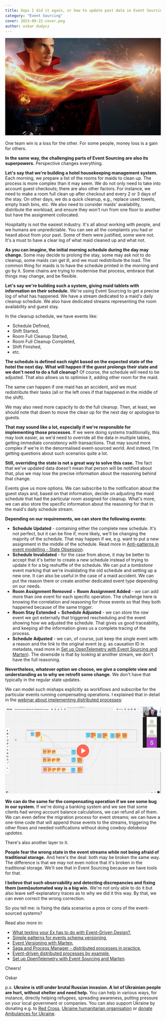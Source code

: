 ```yaml
---
title: Oops I did it again, or how to update past data in Event Sourcing
category: "Event Sourcing"
cover: 2023-09-22-cover.png
author: oskar dudycz
---
```


![cover](2023-09-22-cover.png)

One team win is a loss for the other. For some people, money loss is a gain for others. 

**In the same way, the challenging parts of Event Sourcing are also its superpowers.**  Perspective changes everything.

**Let's say that we're building a hotel housekeeping management system.** Each morning, we prepare a list of the rooms for maids to clean up. The process is more complex than it may seem. We do not only need to take into account guest checkouts; there are also other factors. For instance, we need to make a room full clean up after checkout and every 2 or 3 days of the stay. On other days, we do a quick cleanup, e.g., replace used towels, empty trash bins, etc. We also need to consider maids' availability, distribute the workload, and ensure they won't run from one floor to another but have the assignment collocated.

Hospitality is not the easiest industry. It's all about working with people, and we humans are unpredictable. You can see all the complaints you had or heard about from your past. Some of them were justified, some were not. It's a must to have a clear log of what maid cleaned up and what not.

**As you can imagine, the initial morning schedule during the day may change.**  Some may decide to prolong the stay, some may ask not to do cleanup, some maids can get ill, and we must redistribute the load. The common thing for maids is to have the schedule printed in the morning and go by it. Some chains are trying to modernise that process, embrace that things may change, and be flexible.

**Let's say we're building such a system, giving maid tablets with information on their schedule.** We're using Event Sourcing to get a precise log of what has happened. We have a stream dedicated to a maid's daily cleanup schedule. We also have dedicated streams representing the room availability and guest stay.

In the cleanup schedule, we have events like:
- Schedule Defined, 
- Shift Started, 
- Room Full Cleanup Started, 
- Room Full Cleanup Completed,
- Shift Finished,
- etc.

**The schedule is defined each night based on the expected state of the hotel the next day. What will happen if the guest prolongs their state and we don't need to do a full cleanup?** Of course, the schedule will need to be adjusted. That also allows us to optimise it, adding other room for the maid.

The same can happen if one maid has an accident, and we must redistribute their tasks (all or the left ones if that happened in the middle of the shift).

We may also need more capacity to do the full cleanup. Then, at least, we should note that down to move the clean up for the next day or apologise to guests.

**That may sound like a lot, especially if we're responsible for implementing those processes.** If we were doing systems traditionally, this may look easier, as we'd need to override all the data in multiple tables, getting immediate consistency with transactions. That may sound more complex if we're in the denormalised event-sourced world. And indeed, I'm getting questions about such scenarios quite a lot.

**Still, overriding the state is not a great way to solve this case.** The fact that we've updated data doesn't mean that person will be notified about that, plus we may lose the precise information about the reasoning behind that change. 

Events give us more options. We can subscribe to the notification about the guest stays and, based on that information, decide on adjusting the maid schedule that had the particular room assigned for cleanup. What's more, we can also store the specific information about the reasoning for that in the maid's daily schedule stream.

**Depending on our requirements, we can store the following events:**
- **Schedule Updated** - containing either the complete new schedule. It's not perfect, but it can be fine if, more likely, we'll be changing the majority of the schedule. That may happen if we, e.g. want to put a new assignment in the middle of the schedule. Read more in [Anti-patterns in event modelling - State Obsession](https://event-driven.io/en/state-obsession/).
- **Schedule Invalidated** - for the case from above, it may be better to accept that it's better to create a new schedule instead of trying to update it for a big reshuffle of the schedule. We can put a _tombstone_ event marking that we're invalidating the old schedule and setting up a new one. It can also be useful in the case of a maid accident. We can put the reason there or create another dedicated event type depending on our needs.
- **Room Assignment Removed** + **Room Assignment Added** - we can add more than one event for each specific operation. The challenge here is knowing the correlation and reasoning for those events so that they both happened because of the same trigger.
- **Room Stay Extended** + **Schedule Adjusted** - we can store the _raw_ event we got externally that triggered rescheduling and the event showing how we adjusted the schedule. That gives us good traceability, and keeping all the information gives us a complete tracing of the process.
- **Schedule Adjusted** - we can, of course, just keep the single event with a reason and the link to the original event (e.g. as causation ID in metadata, read more in [Set up OpenTelemetry with Event Sourcing and Marten](/en/set_up_opentelemetry_wtih_event_sourcing_and_marten/)). The downside is that by looking at another stream, we don't have the full reasoning.

**Nevertheless, whatever option we choose, we give a complete view and understanding as to why we retrofit some change.** We don't have that typically in the regular state updates.

We can model such mishaps explicitly as workflows and subscribe for the particular events running compensating operations. I explained that in detail in the [webinar about implementing distributed processes](https://www.architecture-weekly.com/p/webinar-3-implementing-distributed):

[![webinar](./2023-09-22-webinar.png)](https://www.architecture-weekly.com/p/webinar-3-implementing-distributed)

**We can do the same for the compensating operation if we see some bug in our system.** If we're doing a banking system and we see that some clients had wrong account balance calculations, we can refund all of them. We can even define the migration process for event streams; we can have a one-time code that will append those events to the streams, triggering the other flows and needed notifications without doing _cowboy database updates_.

There's also another layer to it. 

**People fear the wrong state in the event streams while not being afraid of traditional storage.** And here's the deal: both may be broken the same way. The difference is that we may not even notice that it's broken in the traditional storage. We'll see that in Event Sourcing because we have tools for that.

**I believe that such observability and detecting discrepancies and fixing them (semi)automated way is a big win.** We're not only able to do it but also leave self-explanatory traces as to why we did it this way. By that, we can even correct the wrong correction.

So you tell me: is fixing the data scenarios a pros or cons of the event-sourced systems?

Read also more in:
- [What texting your Ex has to do with Event-Driven Design?](/en/what_texting_ex_has_to_do_with_event_driven_design/),
- [Simple patterns for events schema versioning](/en/simple_events_versioning_patterns/),
- [Event Versioning with Marten](/en/event_versioning_with_marten/),
- [Saga and Process Manager - distributed processes in practice](/en/saga_process_manager_distributed_transactions/),
- [Event-driven distributed processes by example](/en/event_driven_distributed_processes_by_example/),
- [Set up OpenTelemetry with Event Sourcing and Marten](/en/set_up_opentelemetry_wtih_event_sourcing_and_marten/).

Cheers!

Oskar

p.s. **Ukraine is still under brutal Russian invasion. A lot of Ukrainian people are hurt, without shelter and need help.** You can help in various ways, for instance, directly helping refugees, spreading awareness, putting pressure on your local government or companies. You can also support Ukraine by donating e.g. to [Red Cross](https://www.icrc.org/pl/donate/ukraine), [Ukraine humanitarian organisation](https://savelife.in.ua/pl/donate/) or [donate Ambulances for Ukraine](https://www.gofundme.com/f/help-to-save-the-lives-of-civilians-in-a-war-zone).
